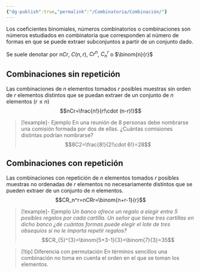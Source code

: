 ```yaml
---
{"dg-publish":true,"permalink":"/Combinatoria/Combinación/"}
---
```


Los coeficientes binomiales, números combinatorios o combinaciones son números estudiados en combinatoria que corresponden al número de formas en que se puede extraer subconjuntos a partir de un conjunto dado.

Se suele denotar por $nCr$, $C(n,r)$, $Cr^{n}$, $C_{n}^{r}$ o $\binom{n}{r}$

## Combinaciones sin repetición
Las combinaciones de $n$ elementos tomados $r$ posibles muestras sin orden de $r$ elementos distintos que se puedan extraer de un conjunto de $n$ elementos ($r\leq n$) $$nCr=\frac{n!}{r!\cdot (n-r)!}$$
>[!example]- Ejemplo
>En una reunión de 8 personas debe nombrarse una comisión formada por dos de ellas. ¿Cuántas comisiones distintas podrían nombrarse?
>$$8C2=\frac{8!}{2!\cdot 6!}=28$$
## Combinaciones con repetición
Las combinaciones con repetición de $n$ elementos tomados $r$ posibles muestras no ordenadas de $r$ elementos no necesariamente distintos que se pueden extraer de un conjunto de $n$ elementos.
$$CR_n^r=nCRr=\binom{n+r-1}{r}$$
>[!example]- Ejemplo
>*Un banco ofrece un regalo a elegir entre 5 posibles regalos por cada cartilla. Un señor que tiene tres cartillas en dicho banco ¿de cuántas formas puede elegir el lote de tres obsequios si no le importa repetir regalos?*
>$$CR_{5}^{3}=\binom{5+3-1}{3}=\binom{7}{3}=35$$

>[!tip] Diferencia con permutación
>En términos sencillos una combinación no toma en cuenta el orden en el que se toman los elementos.

